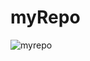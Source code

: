 # myRepo
![myrepo](https://user-images.githubusercontent.com/92240983/154319849-e1979fbc-bb78-4a45-9dc3-884f80059bea.jpg)
